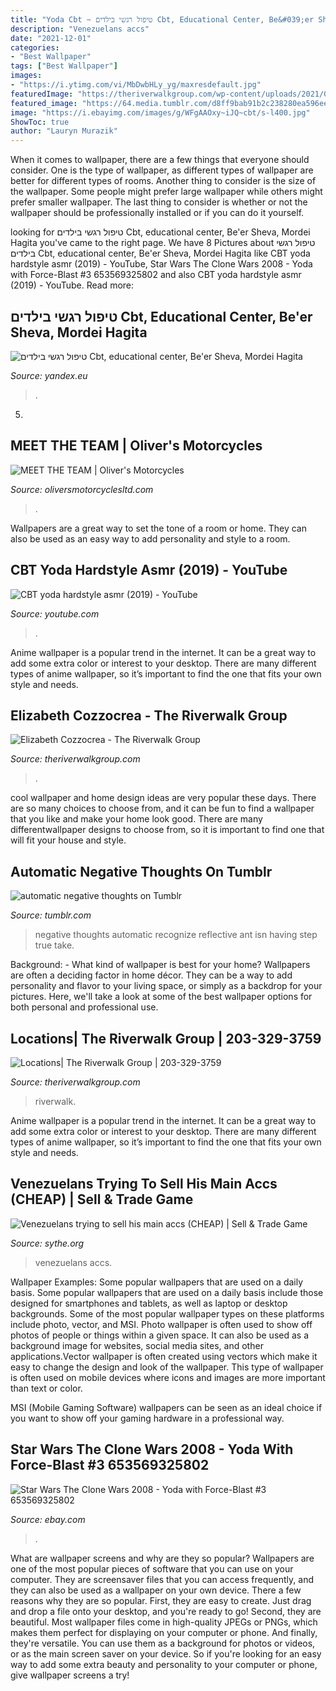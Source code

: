 ```yaml
---
title: "Yoda Cbt ~ טיפול רגשי בילדים Cbt, Educational Center, Be&#039;er Sheva, Mordei Hagita"
description: "Venezuelans accs"
date: "2021-12-01"
categories:
- "Best Wallpaper"
tags: ["Best Wallpaper"]
images:
- "https://i.ytimg.com/vi/MbDwbHLy_yg/maxresdefault.jpg"
featuredImage: "https://theriverwalkgroup.com/wp-content/uploads/2021/05/outside-riverwalk.jpeg"
featured_image: "https://64.media.tumblr.com/d8ff9bab91b2c238280ea596eefc24ae/a59443fa684f4851-0c/s640x960/739770d43915a9d58cfc4648da7e20ccb47360e5.jpg"
image: "https://i.ebayimg.com/images/g/WFgAAOxy~iJQ~cbt/s-l400.jpg"
ShowToc: true
author: "Lauryn Murazik"
---
```



When it comes to wallpaper, there are a few things that everyone should consider. One is the type of wallpaper, as different types of wallpaper are better for different types of rooms. Another thing to consider is the size of the wallpaper. Some people might prefer large wallpaper while others might prefer smaller wallpaper. The last thing to consider is whether or not the wallpaper should be professionally installed or if you can do it yourself.

	

		
looking for טיפול רגשי בילדים Cbt, educational center, Be&#039;er Sheva, Mordei Hagita you've came to the right page. We have 8 Pictures about טיפול רגשי בילדים Cbt, educational center, Be&#039;er Sheva, Mordei Hagita like CBT yoda hardstyle asmr (2019) - YouTube, Star Wars The Clone Wars 2008 - Yoda with Force-Blast #3 653569325802 and also CBT yoda hardstyle asmr (2019) - YouTube. Read more:
		
    
## טיפול רגשי בילדים Cbt, Educational Center, Be&#039;er Sheva, Mordei Hagita

<img loading=lazy src="https://static-maps.yandex.ru/1.x/?api_key=01931952-3aef-4eba-951a-8afd26933ad6&amp;theme=light&amp;lang=en_US&amp;size=520%2C440&amp;l=map&amp;spn=0.008445%2C0.007254&amp;ll=34.792092%2C31.240681&amp;lg=0&amp;cr=0&amp;pt=34.792092%2C31.240681%2Cplacemark&amp;signature=ExXBEB-PDD0XQcQ9Y4Cp03V69JFx6REt9V75rh1pa_A=" onerror="this.onerror=null;this.src='https://tse1.mm.bing.net/th?id=OIP.G3c_r5-FsxDElvIRCI4NNgHaGR&amp;pid=15.1';" alt="טיפול רגשי בילדים Cbt, educational center, Be&#039;er Sheva, Mordei Hagita">

_Source: yandex.eu_

>. 

	

5.

    
## MEET THE TEAM | Oliver&#039;s Motorcycles

<img loading=lazy src="https://static.wixstatic.com/media/1140ea_3a15125de75248c99b5933195f5cd1e8~mv2.jpg" onerror="this.onerror=null;this.src='https://tse2.mm.bing.net/th?id=OIP.MXC5Efch-PxTOIx0rU7IeQHaDR&amp;pid=15.1';" alt="MEET THE TEAM | Oliver&#039;s Motorcycles">

_Source: oliversmotorcyclesltd.com_

>. 

	

Wallpapers are a great way to set the tone of a room or home. They can also be used as an easy way to add personality and style to a room.

    
## CBT Yoda Hardstyle Asmr (2019) - YouTube

<img loading=lazy src="https://i.ytimg.com/vi/MbDwbHLy_yg/maxresdefault.jpg" onerror="this.onerror=null;this.src='https://tse4.mm.bing.net/th?id=OIP.QL49NWCpj1-uZFMEhAlmdAHaEK&amp;pid=15.1';" alt="CBT yoda hardstyle asmr (2019) - YouTube">

_Source: youtube.com_

>. 

	

Anime wallpaper is a popular trend in the internet. It can be a great way to add some extra color or interest to your desktop. There are many different types of anime wallpaper, so it’s important to find the one that fits your own style and needs.

    
## Elizabeth Cozzocrea - The Riverwalk Group

<img loading=lazy src="https://theriverwalkgroup.com/wp-content/uploads/2021/05/team-elizabeth-cozzocrea.png" onerror="this.onerror=null;this.src='https://tse3.mm.bing.net/th?id=OIP.fdRqY0avWyBmk7RUnKVL7QAAAA&amp;pid=15.1';" alt="Elizabeth Cozzocrea - The Riverwalk Group">

_Source: theriverwalkgroup.com_

>. 

	

cool wallpaper and home design ideas are very popular these days. There are so many choices to choose from, and it can be fun to find a wallpaper that you like and make your home look good. There are many differentwallpaper designs to choose from, so it is important to find one that will fit your house and style.

    
## Automatic Negative Thoughts On Tumblr

<img loading=lazy src="https://64.media.tumblr.com/d8ff9bab91b2c238280ea596eefc24ae/a59443fa684f4851-0c/s640x960/739770d43915a9d58cfc4648da7e20ccb47360e5.jpg" onerror="this.onerror=null;this.src='https://tse4.mm.bing.net/th?id=OIP.ih1HKnem8DDFtLS_a5sBVgHaHP&amp;pid=15.1';" alt="automatic negative thoughts on Tumblr">

_Source: tumblr.com_

>negative thoughts automatic recognize reflective ant isn having step true take. 

	

Background: - What kind of wallpaper is best for your home?
Wallpapers are often a deciding factor in home décor. They can be a way to add personality and flavor to your living space, or simply as a backdrop for your pictures. Here, we'll take a look at some of the best wallpaper options for both personal and professional use.

    
## Locations| The Riverwalk Group | 203-329-3759

<img loading=lazy src="https://theriverwalkgroup.com/wp-content/uploads/2021/05/outside-riverwalk.jpeg" onerror="this.onerror=null;this.src='https://tse2.mm.bing.net/th?id=OIP.2zEKjq919fcHtGt5EVnelQAAAA&amp;pid=15.1';" alt="Locations| The Riverwalk Group | 203-329-3759">

_Source: theriverwalkgroup.com_

>riverwalk. 

	

Anime wallpaper is a popular trend in the internet. It can be a great way to add some extra color or interest to your desktop. There are many different types of anime wallpaper, so it’s important to find the one that fits your own style and needs.

    
## Venezuelans Trying To Sell His Main Accs (CHEAP) | Sell &amp; Trade Game

<img loading=lazy src="https://img.sythe.org/$DxU7rbCvfg9jd2eRsllP0mh0dHBzOi8vaS5pbWd1ci5jb20vVFRmcXRjeC5wbmc" onerror="this.onerror=null;this.src='https://tse2.mm.bing.net/th?id=OIP.68dYQP_UMuI_ArZssLuOaAHaDh&amp;pid=15.1';" alt="Venezuelans trying to sell his main accs (CHEAP) | Sell &amp; Trade Game">

_Source: sythe.org_

>venezuelans accs. 

	

Wallpaper Examples: Some popular wallpapers that are used on a daily basis.
Some popular wallpapers that are used on a daily basis include those designed for smartphones and tablets, as well as laptop or desktop backgrounds. Some of the most popular wallpaper types on these platforms include photo, vector, and MSI. 
Photo wallpaper is often used to show off photos of people or things within a given space. It can also be used as a background image for websites, social media sites, and other applications.Vector wallpaper is often created using vectors which make it easy to change the design and look of the wallpaper. This type of wallpaper is often used on mobile devices where icons and images are more important than text or color. 

MSI (Mobile Gaming Software) wallpapers can be seen as an ideal choice if you want to show off your gaming hardware in a professional way.

    
## Star Wars The Clone Wars 2008 - Yoda With Force-Blast #3 653569325802

<img loading=lazy src="https://i.ebayimg.com/images/g/WFgAAOxy~iJQ~cbt/s-l400.jpg" onerror="this.onerror=null;this.src='https://tse2.mm.bing.net/th?id=OIP.6uuxT1lHCTvDyUfPLTXbKgAAAA&amp;pid=15.1';" alt="Star Wars The Clone Wars 2008 - Yoda with Force-Blast #3 653569325802">

_Source: ebay.com_

>. 

	

What are wallpaper screens and why are they so popular?
Wallpapers are one of the most popular pieces of software that you can use on your computer. They are screensaver files that you can access frequently, and they can also be used as a wallpaper on your own device. There a few reasons why they are so popular. First, they are easy to create. Just drag and drop a file onto your desktop, and you're ready to go! Second, they are beautiful. Most wallpaper files come in high-quality JPEGs or PNGs, which makes them perfect for displaying on your computer or phone. And finally, they're versatile. You can use them as a background for photos or videos, or as the main screen saver on your device. So if you're looking for an easy way to add some extra beauty and personality to your computer or phone, give wallpaper screens a try!

